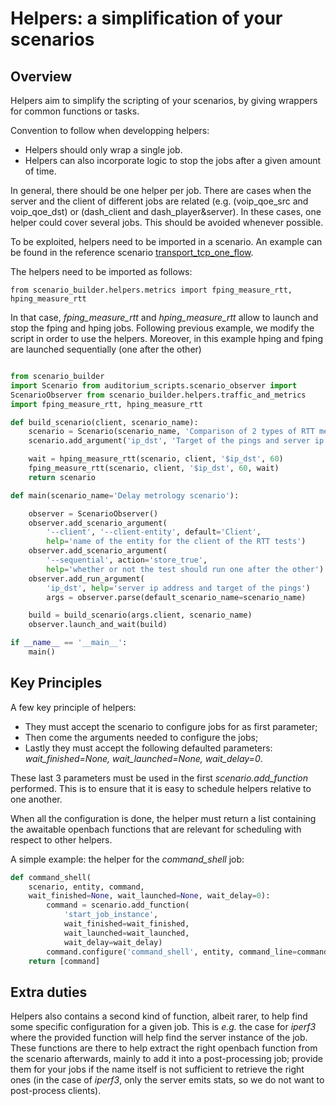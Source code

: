 # Helpers: a simplification of your scenarios

## Overview

Helpers aim to simplify the scripting of your scenarios, by giving
wrappers for common functions or tasks.

Convention to follow when developping helpers:

- Helpers should only wrap a single job. 
- Helpers can also incorporate logic to stop the jobs after a given amount of time.

In general, there should be one helper per job. There are cases when the
server and the client of different jobs are related (e.g.
(voip\_qoe\_src and voip\_qoe\_dst) or (dash\_client and
dash\_player&server). In these cases, one helper could cover several
jobs. This should be avoided whenever possible.

To be exploited, helpers need to be imported in a scenario. An example
can be found in the reference scenario [
transport\_tcp\_one\_flow](https://github.com/CNES/openbach-extra/apis/scenario_builder/scenarios/transport_tcp_one_flow.py "wikilink").

The helpers need to be imported as follows:

`from scenario_builder.helpers.metrics import fping_measure_rtt, hping_measure_rtt`

In that case, *fping_measure_rtt* and *hping_measure_rtt* allow
to launch and stop the fping and hping jobs. Following previous example,
we modify the script in order to use the helpers. Moreover, in this
example hping and fping are launched sequentially (one after the other)

```python  

from scenario_builder
import Scenario from auditorium_scripts.scenario_observer import
ScenarioObserver from scenario_builder.helpers.traffic_and_metrics
import fping_measure_rtt, hping_measure_rtt

def build_scenario(client, scenario_name):
	scenario = Scenario(scenario_name, 'Comparison of 2 types of RTT measurements sequentially')
	scenario.add_argument('ip_dst', 'Target of the pings and server ip adress')

	wait = hping_measure_rtt(scenario, client, '$ip_dst', 60)
	fping_measure_rtt(scenario, client, '$ip_dst', 60, wait)
	return scenario

def main(scenario_name='Delay metrology scenario'):

	observer = ScenarioObserver()
	observer.add_scenario_argument(
		'--client', '--client-entity', default='Client',
		help='name of the entity for the client of the RTT tests')
	observer.add_scenario_argument(
		'--sequential', action='store_true',
		help='whether or not the test should run one after the other')
	observer.add_run_argument(
		'ip_dst', help='server ip address and target of the pings')
		args = observer.parse(default_scenario_name=scenario_name)

	build = build_scenario(args.client, scenario_name)
	observer.launch_and_wait(build)

if __name__ == '__main__':
	main()
```

## Key Principles

A few key principle of helpers:

- They must accept the scenario to configure jobs for as first parameter;
- Then come the arguments needed to configure the jobs;
- Lastly they must accept the following defaulted parameters: *wait_finished=None, wait_launched=None, wait_delay=0*.

These last 3 parameters must be used in the
first *scenario.add_function* performed. This is to ensure that it is
easy to schedule helpers relative to one another.

When all the configuration is done, the helper must return a list
containing the awaitable openbach functions that are relevant for
scheduling with respect to other helpers.

A simple example: the helper for the *command_shell* job:

```python  
def command_shell(
	scenario, entity, command,
	wait_finished=None, wait_launched=None, wait_delay=0):
		command = scenario.add_function(
			'start_job_instance',
			wait_finished=wait_finished,
			wait_launched=wait_launched,
			wait_delay=wait_delay)
		command.configure('command_shell', entity, command_line=command)
	return [command]
```

## Extra duties

Helpers also contains a second kind of function, albeit rarer, to help
find some specific configuration for a given job. This is *e.g.* the
case for *iperf3* where the provided function will help find the server
instance of the job. These functions are there to help extract the right
openbach function from the scenario afterwards, mainly to add it into a
post-processing job; provide them for your jobs if the name itself is
not sufficient to retrieve the right ones (in the case of *iperf3*, only
the server emits stats, so we do not want to post-process clients).
